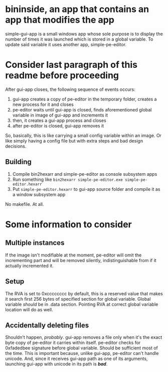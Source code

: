 # bininside, an app that contains an app that modifies the app

simple-gui-app is a small windows app whose sole purpose is to display the number of times it was launched which is stored in a global variable. 
To update said variable it uses another app, simple-pe-editor.

# Consider last paragraph of this readme before proceeding

After gui-app closes, the following sequence of events occurs:

1. gui-app creates a copy of pe-editor in the temporary folder, creates a new process for it and closes
2. pe-editor waits until gui-app is closed, finds aforementioned global variable in image of gui-app and increments it
3. then, it creates a gui-app process and closes
4. after pe-editor is closed, gui-app removes it

So, basically, this is like carrying a small config variable within an image. Or like simply having a config file but with extra steps and bad design decisions.

## Building

1. Compile bin2hexarr and simple-pe-editor as console subsystem apps
2. Run something like `bin2hexarr simple-pe-editor.exe simple-pe-editor.hexarr`
3. Put `simple-pe-editor.hexarr` to gui-app source folder and compile it as a window subsystem app

No makefile. At all.

# Some information to consider

## Multiple instances

If the image isn't modifiable at the moment, pe-editor will omit the incrementing part and will be removed silently, indistinguishable from if it actually incremented it.

## Setup

The RVA is set to 0xcccccccc by default, this is a reserved value that makes it search first 256 bytes of specified section for global variable.
Global variable *should* be in .data section. Pointing RVA at correct global variable location will do as well.

## Accidentally deleting files
Shouldn't happen, *probably*. gui-app removes a file only when it's the exact byte copy of pe-editor it carries within itself.
pe-editor checks for 0xfadedbee signature before global variable. Should be sufficient most of the time. This is important 
because, unlike gui-app, pe-editor can't handle unicode. And, since it receives gui-app path as one of its arguments, 
launching gui-app with unicode in its path is ***bad***.
